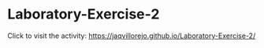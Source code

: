 # Laboratory-Exercise-2

Click to visit the activity:  https://jaqvillorejo.github.io/Laboratory-Exercise-2/

